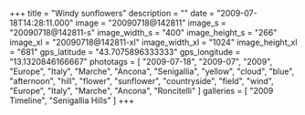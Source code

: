 +++
title = "Windy sunflowers"
description = ""
date = "2009-07-18T14:28:11.000"
image = "20090718@142811"
image_s = "20090718@142811-s"
image_width_s = "400"
image_height_s = "266"
image_xl = "20090718@142811-xl"
image_width_xl = "1024"
image_height_xl = "681"
gps_latitude = "43.7075896333333"
gps_longitude = "13.1320846166667"
phototags = [ "2009-07-18", "2009-07", "2009", "Europe", "Italy", "Marche", "Ancona", "Senigallia", "yellow", "cloud", "blue", "afternoon", "hill", "flower", "sunflower", "countryside", "field", "wind", "Europe", "Italy", "Marche", "Ancona", "Roncitelli" ]
galleries = [ "2009 Timeline", "Senigallia Hills" ]
+++
